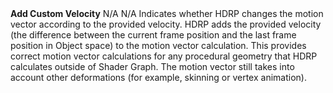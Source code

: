 <tr>
<td><strong>Add Custom Velocity</strong></td>
<td>N/A</td>
<td>N/A</td>
<td>Indicates whether HDRP changes the motion vector according to the provided velocity. HDRP adds the provided velocity (the difference between the current frame position and the last frame position in Object space) to the motion vector calculation. This provides correct motion vector calculations for any procedural geometry that HDRP calculates outside of Shader Graph. The motion vector still takes into account other deformations (for example, skinning or vertex animation).</td>
</tr>
